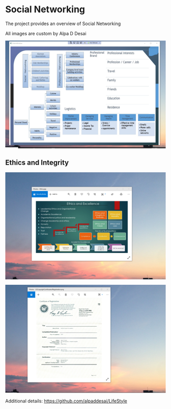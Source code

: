 # Social Networking 

The project provides an overview of Social Networking 

All images are custom by Alpa D Desai

![image](SocialNetworking.png)

## Ethics and Integrity
![image](EthicsandExcellence.png)

![image](USCopyrightCertificate.png)

Additional details: https://github.com/alpaddesai/LifeStyle
